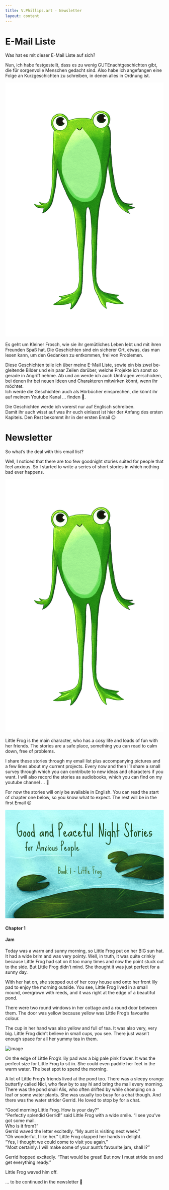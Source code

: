 ```yaml
---
title: V.Phillips.art - Newsletter
layout: content
---
```


<div lang="de">
<h1 id="newsletter-e-mail-liste">E-Mail Liste</h1>

<p>Was hat es mit dieser E-Mail Liste auf sich?</p>

<p>Nun, ich habe festgestellt, dass es zu wenig GUTEnachtgeschichten gibt, die für sorgenvolle Menschen gedacht sind.
Also habe ich angefangen eine Folge an Kurzgeschichten zu schreiben, in denen alles in Ordnung ist.</p>

<p><img src="/assets/images/little-frog.png" alt="image" class="pull-right"></p>

<p>Es geht um Kleiner Frosch, wie sie ihr gemütliches Leben lebt und mit ihren Freunden Spaß hat. Die Geschichten sind ein
sicherer Ort, etwas, das man lesen kann, um den Gedanken zu entkommen, frei von Problemen.</p>

<p>Diese Geschichten teile ich über meine E-Mail Liste, sowie ein bis zwei begleitende Bilder und ein paar Zeilen darüber,
welche Projekte ich sonst so gerade in Angriff nehme. Ab und an werde ich auch Umfragen verschicken, bei denen ihr bei
neuen Ideen und
Charakteren mitwirken könnt, wenn ihr möchtet.<br>
Ich werde die Geschichten auch als Hörbücher einsprechen, die könnt ihr auf meinem Youtube Kanal … finden 💚.</p>

<p>Die Geschichten werde ich vorerst nur auf Englisch schreiben.<br>
Damit ihr auch wisst auf was ihr euch einlasst ist hier der Anfang des ersten Kapitels. Den Rest bekommt ihr in der
ersten Email 😉</p>
</div>

<div lang="en">
<h1 id="newsletter">Newsletter</h1>

<p>So what’s the deal with this email list?</p>
<p>Well, I noticed that there are too few goodnight stories suited for people that feel anxious. So I started to write a series of short stories in which nothing bad ever happens.</p>

<p><img src="/assets/images/little-frog.png" alt="image" class="pull-right"></p>

<p>Little Frog is the main character, who has a cosy life and loads of fun with her friends. The stories are a safe place, something you can read to calm down, free of problems.</p>

<p>I share these stories through my email list plus accompanying pictures and a few lines about my current projects. Every now and then I’ll share a small survey through which you can contribute to new ideas and characters if you want.
I will also record the stories as audiobooks, which you can find on my youtube channel … 💚</p>

<p>For now the stories will only be available in English.
You can read the start of chapter one below, so you know what to expect.
The rest will be in the first Email 😉</p>
</div>

<p>
</p>
<p><img src="/assets/portfolio/GPNS.jpeg" alt="image"></p>


<h4 id="chapter-1">Chapter 1</h4>

<h4 id="jam">Jam</h4>

<p>Today was a warm and sunny morning, so Little Frog put on her BIG sun hat. It had a wide brim and was very pointy. Well,
in truth, it was quite crinkly because Little Frog had sat on it too many times and now the point stuck out to the side.
But Little Frog didn’t mind. She thought it was just perfect for a sunny day.</p>

<p>With her hat on, she stepped out of her cosy house and onto her front lily pad to enjoy the morning outside. You see,
Little Frog lived in a small mound, overgrown with reeds, and it was right at the edge of a beautiful pond.</p>

<p>There were two round windows in her cottage and a round door between them. The door was yellow because yellow was Little
Frog’s favourite colour.</p>

<p>The cup in her hand was also yellow and full of tea. It was also very, very big. Little Frog didn’t believe in small
cups, you see. There just wasn’t enough space for all her yummy tea in them.</p>

<p><img src="/assets/images/LFHousPond.png" alt="image"></p>

<p>On the edge of Little Frog’s lily pad was a big pale pink flower. It was the perfect size for Little Frog to sit in. She
could even paddle her feet in the warm water. The best spot to spend the morning.</p>

<p>A lot of Little Frog’s friends lived at the pond too. There was a sleepy orange butterfly called Nici, who flew by to
say hi and bring the mail every morning. There was the pond snail Alis, who often drifted by while chomping on a leaf or
some water plants. She was usually too busy for a chat though. And there was the water strider Gerrid. He loved to stop
by for a
chat.</p>

<p>“Good morning Little Frog. How is your day?”<br>
“Perfectly splendid Gerrid!” said Little Frog with a wide smile. “I see you’ve got some mail.<br>
Who is it from?”<br>
Gerrid waved the letter excitedly. “My aunt is visiting next week.”<br>
“Oh wonderful, I like her.” Little Frog clapped her hands in delight.<br>
“Yes, I thought we could come to visit you again.”<br>
“Most certainly. I will make some of your aunt’s favourite jam, shall I?”</p>

<p>Gerrid hopped excitedly. “That would be great! But now I must stride on and get everything ready.”</p>

<p>Little Frog waved him off.</p>

<p>… to be continued in the newsletter 💚</p>
